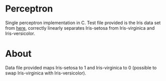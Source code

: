 # Perceptron 

Single perceptron implementation in C.  Test file provided is the Iris data set
from [here](http://archive.ics.uci.edu/ml/datasets/Iris), correctly linearly separates
Iris-setosa from Iris-virginica and Iris-versicolor.

# About

Data file provided maps Iris-setosa to 1 and Iris-virginica to 0 (possible to
swap Iris-virginica with Iris-versicolor).
